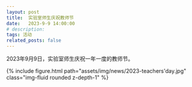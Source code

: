 ```yaml
---
layout: post
title:  实验室师生庆祝教师节
date:   2023-9-9 14:00:00
# description:
tags: 活动
related_posts: false
---
```


2023年9月9日，实验室师生庆祝一年一度的教师节。

<div class="row mt-3">
    <div class="col-sm mt-3 mt-md-0">
        {% include figure.html path="assets/img/news/2023-teachers'day.jpg" class="img-fluid rounded z-depth-1" %}
    </div>
</div>